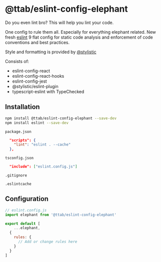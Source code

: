 # @ttab/eslint-config-elephant

Do you even lint bro? This will help you lint your code. 

One config to rule them all. Especially for everything elephant related.
New fresh [eslint](https://eslint.org) 9 flat config for static code analysis and enforcement of code conventions and best practices.

Style and formatting is provided by [@stylistic](https://eslint.style/) 

Consists of:
* eslint-config-react
* eslint-config-react-hooks
* eslint-config-jest
* @stylistic/eslint-plugin
* typescript-eslint with TypeChecked

## Installation
```bash
npm install @ttab/eslint-config-elephant --save-dev
npm install eslint --save-dev
```

`package.json`
```json
  "scripts": {
    "lint": "eslint . --cache"
  },
```

`tsconfig.json`
```json
  "include": ["eslint.config.js"]
```
`.gitignore`
```
.eslintcache
```
## Configuration
```js
// eslint.config.js
import elephant from '@ttab/eslint-config-elephant'

export default [
    ...elephant,
  {
    rules: {
      // Add or change rules here
    }
  }
]
```
